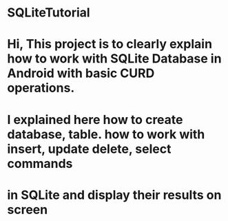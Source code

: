 # SQLiteTutorial
# Hi, This project is to clearly explain how to work with SQLite Database in Android with basic CURD operations.
# I explained here how to create database, table. how to work with insert, update delete, select commands 
# in SQLite and display their results on screen
#
#
#
#
#
